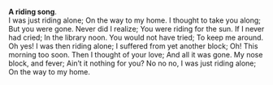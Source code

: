 **A riding song**.  
I was just riding alone;
On the way to my home.
I thought to take you along;
But you were gone.
Never did I realize;
You were riding for the sun.
If I never had cried;
In the library noon.
You would not have tried;
To keep me around.
Oh yes! I was then riding alone;
I suffered from yet another block;
Oh! This morning too soon.
Then I thought of your love;
And all it was gone.
My nose block, and fever;
Ain’t it nothing for you?
No no no, I was just riding alone;
On the way to my home.